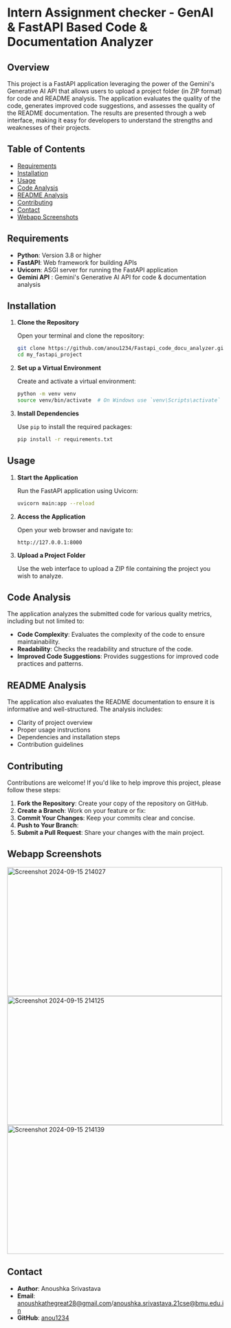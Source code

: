 # Intern Assignment checker - GenAI & FastAPI Based Code & Documentation Analyzer

## Overview

This project is a FastAPI application leveraging the power of the Gemini's Generative AI API that allows users to upload a project folder (in ZIP format) for code and README analysis. The application evaluates the quality of the code, generates improved code suggestions, and assesses the quality of the README documentation. The results are presented through a web interface, making it easy for developers to understand the strengths and weaknesses of their projects.

## Table of Contents

- [Requirements](#requirements)
- [Installation](#installation)
- [Usage](#usage)
- [Code Analysis](#code-analysis)
- [README Analysis](#readme-analysis)
- [Contributing](#contributing)
- [Contact](#contact)
- [Webapp Screenshots](#webapp-screenshots)

## Requirements 

- **Python**: Version 3.8 or higher
- **FastAPI**: Web framework for building APIs
- **Uvicorn**: ASGI server for running the FastAPI application
- **Gemini API** : Gemini's Generative AI API for code & documentation analysis

## Installation

1. **Clone the Repository**

   Open your terminal and clone the repository:

   ```bash
   git clone https://github.com/anou1234/Fastapi_code_docu_analyzer.git
   cd my_fastapi_project
   ```

2. **Set up a Virtual Environment**

   Create and activate a virtual environment:

   ```bash
   python -m venv venv
   source venv/bin/activate  # On Windows use `venv\Scripts\activate`
   ```

3. **Install Dependencies**

   Use `pip` to install the required packages:

   ```bash
   pip install -r requirements.txt
   ```

## Usage

1. **Start the Application**

   Run the FastAPI application using Uvicorn:

   ```bash
   uvicorn main:app --reload
   ```

2. **Access the Application**

   Open your web browser and navigate to:

   ```
   http://127.0.0.1:8000
   ```

3. **Upload a Project Folder**

   Use the web interface to upload a ZIP file containing the project you wish to analyze.

## Code Analysis

The application analyzes the submitted code for various quality metrics, including but not limited to:

- **Code Complexity**: Evaluates the complexity of the code to ensure maintainability.
- **Readability**: Checks the readability and structure of the code.
- **Improved Code Suggestions**: Provides suggestions for improved code practices and patterns.

## README Analysis

The application also evaluates the README documentation to ensure it is informative and well-structured. The analysis includes:

- Clarity of project overview
- Proper usage instructions
- Dependencies and installation steps
- Contribution guidelines

## Contributing

Contributions are welcome! If you'd like to help improve this project, please follow these steps:

1. **Fork the Repository**: Create your copy of the repository on GitHub.
2. **Create a Branch**: Work on your feature or fix:
3. **Commit Your Changes**: Keep your commits clear and concise.
4. **Push to Your Branch**: 
5. **Submit a Pull Request**: Share your changes with the main project.
## Webapp Screenshots
<img src="https://github.com/user-attachments/assets/eb0ef7d7-7423-4912-a897-b8e6046f5941" alt="Screenshot 2024-09-15 214027" width="500" height="300">
<img src="https://github.com/user-attachments/assets/d006fd9c-f31d-496c-ab7a-23e7886748d9" alt="Screenshot 2024-09-15 214125" width="500" height="300">
<img src="https://github.com/user-attachments/assets/7e4f24b0-48ee-49ac-83ce-4619b6546340" alt="Screenshot 2024-09-15 214139" width="600" height="300">

## Contact

- **Author**: Anoushka Srivastava
- **Email**: anoushkathegreat28@gmail.com/anoushka.srivastava.21cse@bmu.edu.in
- **GitHub**: [anou1234](https://github.com/anou1234)
